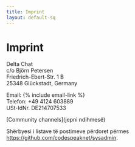 ```yaml
---
title: Imprint
layout: default-sq
---
```




<!-- GENERATED FILE -- DO NOT EDIT -->



# Imprint

Delta Chat  
c/o Björn Petersen  
Friedrich-Ebert-Str. 1 B  
25348 Glückstadt, Germany

Email: {% include email-link %}  
Telefon: +49 4124 603889  
USt-IdNr. DE214707533

[Community channels](jepni ndihmesë)

Shërbyesi i listave të postimeve përdoret përmes <https://github.com/codespeaknet/sysadmin>.
